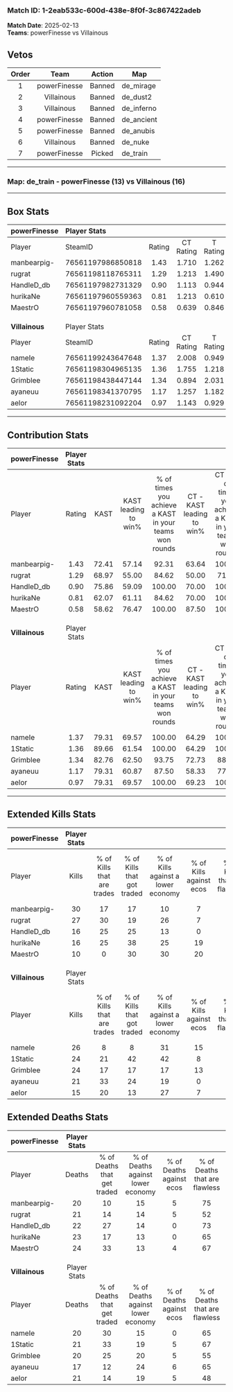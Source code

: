 ### Match ID: 1-2eab533c-600d-438e-8f0f-3c867422adeb  
**Match Date**: 2025-02-13  
**Teams**: powerFinesse vs Villainous  

## Vetos  

| Order | Team | Action | Map |
| :---: | :--: | :----: | --- |
| 1 | powerFinesse | Banned | de_mirage |
| 2 | Villainous | Banned | de_dust2 |
| 3 | Villainous | Banned | de_inferno |
| 4 | powerFinesse | Banned | de_ancient |
| 5 | powerFinesse | Banned | de_anubis |
| 6 | Villainous | Banned | de_nuke |
| 7 | powerFinesse | Picked | de_train |

---  

### **Map**: de_train - powerFinesse (13) vs Villainous (16)  
---  

## Box Stats  

| **powerFinesse** | Player Stats      |        |           |          |       |      |       |         |        |      |     |
| :- | :- | :-: | :-: | :-: | :-: | :-: | :-: | :-: | :-: | :-: | :-: |
| Player           | SteamID           | Rating | CT Rating | T Rating | KAST  | ADR  | Kills | Assists | Deaths | K/D  | HS% |
| manbearpig-      | 76561197986850818 |  1.43  |   1.710   |  1.262   | 72.41 | 95.8 |  30   |    1    |   20   | 1.50 | 36  |
| rugrat           | 76561198118765311 |  1.29  |   1.213   |  1.490   | 68.97 | 89.3 |  27   |    6    |   21   | 1.29 | 44  |
| HandleD_db       | 76561197982731329 |  0.90  |   1.113   |  0.944   | 75.86 | 61.2 |  16   |    5    |   22   | 0.73 | 18  |
| hurikaNe         | 76561197960559363 |  0.81  |   1.213   |  0.610   | 62.07 | 66.8 |  16   |    8    |   23   | 0.70 | 56  |
| MaestrO          | 76561197960781058 |  0.58  |   0.639   |  0.846   | 58.62 | 62.1 |  10   |    9    |   24   | 0.42 | 30  |
|                  |                   |        |           |          |       |      |       |         |        |      |     |
|                  |                   |        |           |          |       |      |       |         |        |      |     |
|                  |                   |        |           |          |       |      |       |         |        |      |     |
| **Villainous**   | Player Stats      |        |           |          |       |      |       |         |        |      |     |
| Player           | SteamID           | Rating | CT Rating | T Rating | KAST  | ADR  | Kills | Assists | Deaths | K/D  | HS% |
| nameIe           | 76561199243647648 |  1.37  |   2.008   |  0.949   | 79.31 | 89.7 |  26   |   11    |   20   | 1.30 | 50  |
| 1Static          | 76561198304965135 |  1.36  |   1.755   |  1.218   | 89.66 | 87.5 |  24   |    9    |   21   | 1.14 | 45  |
| Grimblee         | 76561198438447144 |  1.34  |   0.894   |  2.031   | 82.76 | 89.4 |  24   |   11    |   20   | 1.20 | 62  |
| ayaneuu          | 76561198341370795 |  1.17  |   1.257   |  1.182   | 79.31 | 63.2 |  21   |    4    |   17   | 1.24 | 33  |
| aelor            | 76561198231092204 |  0.97  |   1.143   |  0.929   | 79.31 | 75.2 |  15   |    9    |   21   | 0.71 | 40  |
---  

## Contribution Stats  

| **powerFinesse** | Player Stats |       |                      |                                                        |                           |                                                             |                          |                                                            |
| :- | :-: | :-: | :-: | :-: | :-: | :-: | :-: | :-: |
| Player           |    Rating    | KAST  | KAST leading to win% | % of times you achieve a KAST in your teams won rounds | CT - KAST leading to win% | CT - % of times you achieve a KAST in your teams won rounds | T - KAST leading to win% | T - % of times you achieve a KAST in your teams won rounds |
| manbearpig-      |     1.43     | 72.41 |        57.14         |                         92.31                          |           63.64           |                           100.00                            |          50.00           |                           83.33                            |
| rugrat           |     1.29     | 68.97 |        55.00         |                         84.62                          |           50.00           |                            71.43                            |          60.00           |                           100.00                           |
| HandleD_db       |     0.90     | 75.86 |        59.09         |                         100.00                         |           70.00           |                           100.00                            |          50.00           |                           100.00                           |
| hurikaNe         |     0.81     | 62.07 |        61.11         |                         84.62                          |           70.00           |                           100.00                            |          50.00           |                           66.67                            |
| MaestrO          |     0.58     | 58.62 |        76.47         |                         100.00                         |           87.50           |                           100.00                            |          66.67           |                           100.00                           |
|                  |              |       |                      |                                                        |                           |                                                             |                          |                                                            |
|                  |              |       |                      |                                                        |                           |                                                             |                          |                                                            |
|                  |              |       |                      |                                                        |                           |                                                             |                          |                                                            |
| **Villainous**   | Player Stats |       |                      |                                                        |                           |                                                             |                          |                                                            |
| Player           |    Rating    | KAST  | KAST leading to win% | % of times you achieve a KAST in your teams won rounds | CT - KAST leading to win% | CT - % of times you achieve a KAST in your teams won rounds | T - KAST leading to win% | T - % of times you achieve a KAST in your teams won rounds |
| nameIe           |     1.37     | 79.31 |        69.57         |                         100.00                         |           64.29           |                           100.00                            |          77.78           |                           100.00                           |
| 1Static          |     1.36     | 89.66 |        61.54         |                         100.00                         |           64.29           |                           100.00                            |          58.33           |                           100.00                           |
| Grimblee         |     1.34     | 82.76 |        62.50         |                         93.75                          |           72.73           |                            88.89                            |          53.85           |                           100.00                           |
| ayaneuu          |     1.17     | 79.31 |        60.87         |                         87.50                          |           58.33           |                            77.78                            |          63.64           |                           100.00                           |
| aelor            |     0.97     | 79.31 |        69.57         |                         100.00                         |           69.23           |                           100.00                            |          70.00           |                           100.00                           |
---  

## Extended Kills Stats  

| **powerFinesse** | Player Stats |                            |                            |                                    |                         |                              |                                 |                                       |                    |           |
| :- | :-: | :-: | :-: | :-: | :-: | :-: | :-: | :-: | :-: | :-: |
| Player           |    Kills     | % of Kills that are trades | % of Kills that got traded | % of Kills against a lower economy | % of Kills against ecos | % of Kills that are flawless | % of Kills that are close duels | % of Kills that are assisted by flash | Pistol Round Kills | AWP Kills |
| manbearpig-      |      30      |             17             |             17             |                 10                 |            7            |              57              |               13                |                   3                   |         2          |     0     |
| rugrat           |      27      |             30             |             19             |                 26                 |            7            |              59              |               15                |                   4                   |         2          |     0     |
| HandleD_db       |      16      |             25             |             25             |                 13                 |            0            |              63              |                6                |                   0                   |         2          |    11     |
| hurikaNe         |      16      |             25             |             38             |                 25                 |           19            |              63              |                6                |                   0                   |         2          |     0     |
| MaestrO          |      10      |             0              |             30             |                 30                 |           20            |              60              |               10                |                   0                   |         0          |     0     |
|                  |              |                            |                            |                                    |                         |                              |                                 |                                       |                    |           |
|                  |              |                            |                            |                                    |                         |                              |                                 |                                       |                    |           |
|                  |              |                            |                            |                                    |                         |                              |                                 |                                       |                    |           |
| **Villainous**   | Player Stats |                            |                            |                                    |                         |                              |                                 |                                       |                    |           |
| Player           |    Kills     | % of Kills that are trades | % of Kills that got traded | % of Kills against a lower economy | % of Kills against ecos | % of Kills that are flawless | % of Kills that are close duels | % of Kills that are assisted by flash | Pistol Round Kills | AWP Kills |
| nameIe           |      26      |             8              |             8              |                 31                 |           15            |              73              |                0                |                   8                   |         1          |     0     |
| 1Static          |      24      |             21             |             42             |                 42                 |            8            |              63              |               13                |                   0                   |         1          |     0     |
| Grimblee         |      24      |             17             |             17             |                 17                 |           13            |              63              |                8                |                   4                   |         2          |     0     |
| ayaneuu          |      21      |             33             |             24             |                 19                 |            0            |              62              |                5                |                   5                   |         1          |    10     |
| aelor            |      15      |             20             |             13             |                 27                 |            7            |              73              |                0                |                   0                   |         1          |     0     |
## Extended Deaths Stats  

| **powerFinesse** | Player Stats |                             |                                   |                          |                               |                            |                           |               |
| :- | :-: | :-: | :-: | :-: | :-: | :-: | :-: | :-: |
| Player           |    Deaths    | % of Deaths that get traded | % of Deaths against lower economy | % of Deaths against ecos | % of Deaths that are flawless | % of Deaths that are close | % of Deaths while blinded | Deaths to AWP |
| manbearpig-      |      20      |             10              |                15                 |            5             |              75               |             0              |             0             |       1       |
| rugrat           |      21      |             14              |                14                 |            5             |              52               |             5              |             0             |       3       |
| HandleD_db       |      22      |             27              |                14                 |            0             |              73               |             0              |             0             |       1       |
| hurikaNe         |      23      |             17              |                13                 |            0             |              65               |             9              |             9             |       2       |
| MaestrO          |      24      |             33              |                13                 |            4             |              67               |             13             |             8             |       3       |
|                  |              |                             |                                   |                          |                               |                            |                           |               |
|                  |              |                             |                                   |                          |                               |                            |                           |               |
|                  |              |                             |                                   |                          |                               |                            |                           |               |
| **Villainous**   | Player Stats |                             |                                   |                          |                               |                            |                           |               |
| Player           |    Deaths    | % of Deaths that get traded | % of Deaths against lower economy | % of Deaths against ecos | % of Deaths that are flawless | % of Deaths that are close | % of Deaths while blinded | Deaths to AWP |
| nameIe           |      20      |             30              |                15                 |            0             |              65               |             10             |             5             |       4       |
| 1Static          |      21      |             33              |                19                 |            5             |              67               |             5              |             5             |       2       |
| Grimblee         |      20      |             25              |                20                 |            5             |              55               |             10             |             0             |       0       |
| ayaneuu          |      17      |             12              |                24                 |            6             |              65               |             12             |             0             |       4       |
| aelor            |      21      |             14              |                19                 |            5             |              48               |             19             |             0             |       1       |

